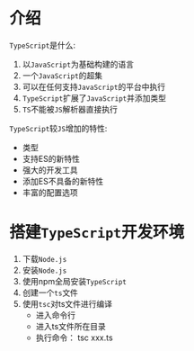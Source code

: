 # 介绍
`TypeScript`是什么:
1. 以`JavaScript`为基础构建的语言
2. 一个`JavaScript`的超集
3. 可以在任何支持`JavaScript`的平台中执行
4. `TypeScript`扩展了`JavaScript`并添加类型
5. `TS`不能被`JS`解析器直接执行

`TypeScript`较`JS`增加的特性:
- 类型
- 支持ES的新特性
- 强大的开发工具
- 添加ES不具备的新特性
- 丰富的配置选项

# 搭建`TypeScript`开发环境
1. 下载`Node.js`
2. 安装`Node.js`
3. 使用npm全局安装`TypeScript`
4. 创建一个`ts`文件
5. 使用`tsc`对ts文件进行编译
   - 进入命令行
   - 进入ts文件所在目录
   - 执行命令： tsc xxx.ts
